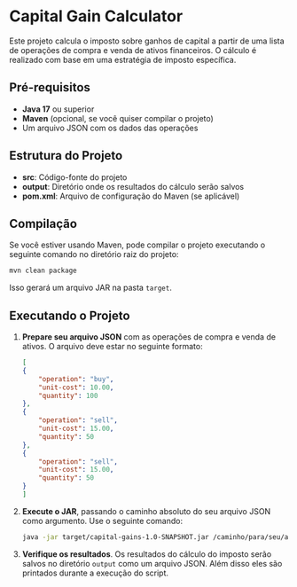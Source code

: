 # Capital Gain Calculator

Este projeto calcula o imposto sobre ganhos de capital a partir de uma lista de operações de compra e venda de ativos financeiros. O cálculo é realizado com base em uma estratégia de imposto específica.

## Pré-requisitos

- **Java 17** ou superior
- **Maven** (opcional, se você quiser compilar o projeto)
- Um arquivo JSON com os dados das operações

## Estrutura do Projeto

- **src**: Código-fonte do projeto
- **output**: Diretório onde os resultados do cálculo serão salvos
- **pom.xml**: Arquivo de configuração do Maven (se aplicável)

## Compilação

Se você estiver usando Maven, pode compilar o projeto executando o seguinte comando no diretório raiz do projeto:

```bash
mvn clean package
```

Isso gerará um arquivo JAR na pasta `target`.

## Executando o Projeto

1. **Prepare seu arquivo JSON** com as operações de compra e venda de ativos. O arquivo deve estar no seguinte formato:

    ```json
    [
    {
        "operation": "buy",
        "unit-cost": 10.00,
        "quantity": 100
    },
    {
        "operation": "sell",
        "unit-cost": 15.00,
        "quantity": 50
    },
    {
        "operation": "sell",
        "unit-cost": 15.00,
        "quantity": 50
    }
    ]
    ```

2. **Execute o JAR**, passando o caminho absoluto do seu arquivo JSON como argumento. Use o seguinte comando:

    ```bash
    java -jar target/capital-gains-1.0-SNAPSHOT.jar /caminho/para/seu/arquivo.json
    ```

3. **Verifique os resultados**. Os resultados do cálculo do imposto serão salvos no diretório `output` como um arquivo JSON. Além disso eles são printados durante a execução do script.